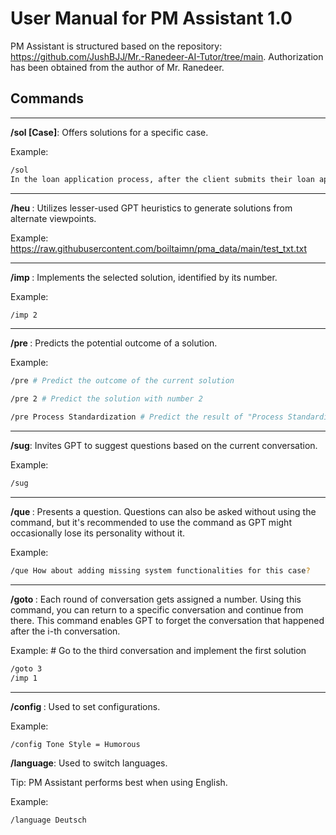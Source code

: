 # User Manual for PM Assistant 1.0
PM Assistant is structured based on the repository: https://github.com/JushBJJ/Mr.-Ranedeer-AI-Tutor/tree/main. Authorization has been obtained from the author of Mr. Ranedeer.

## Commands
---
**/sol [Case]**: Offers solutions for a specific case.

Example:
```bash
/sol
In the loan application process, after the client submits their loan application, the clerk performs three checks in a random order: identity check, verification, and creditworthiness check. If any of these checks fail, the application is rejected. However, since there is no predefined order for conducting the checks, it leads to an issue of overprocessing.
```

---
**/heu <List of Heuristics>**: Utilizes lesser-used GPT heuristics to generate solutions from alternate viewpoints.

Example:
https://raw.githubusercontent.com/boiltaimn/pma_data/main/test_txt.txt


---
**/imp <number>**: Implements the selected solution, identified by its number.

Example:
```bash
/imp 2
```

---
**/pre <number or solution>**: Predicts the potential outcome of a solution.

Example:
```bash
/pre # Predict the outcome of the current solution
```
```bash
/pre 2 # Predict the solution with number 2
```
```bash
/pre Process Standardization # Predict the result of "Process Standardization"
```

---
**/sug**: Invites GPT to suggest questions based on the current conversation.

Example:
```bash
/sug
```

---
**/que <question>**: Presents a question. Questions can also be asked without using the command, but it's recommended to use the command as GPT might occasionally lose its personality without it.

Example:
```bash
/que How about adding missing system functionalities for this case?
```

---
**/goto <number i>**: Each round of conversation gets assigned a number. Using this command, you can return to a specific conversation and continue from there. This command enables GPT to forget the conversation that happened after the i-th conversation.

Example: # Go to the third conversation and implement the first solution
```bash
/goto 3 
/imp 1
```

---
**/config <configuration>**: Used to set configurations.

Example: 
```bash
/config Tone Style = Humorous
```

**/language**: Used to switch languages.

Tip: PM Assistant performs best when using English.

Example: 
```bash
/language Deutsch
```

